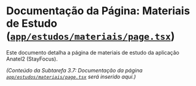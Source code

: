 # Documentação da Página: Materiais de Estudo ([`app/estudos/materiais/page.tsx`](app/estudos/materiais/page.tsx:1))

Este documento detalha a página de materiais de estudo da aplicação Anatel2 (StayFocus).

*(Conteúdo da Subtarefa 3.7: Documentação da página [`app/estudos/materiais/page.tsx`](app/estudos/materiais/page.tsx:1) será inserido aqui.)*